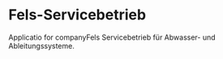 # Fels-Servicebetrieb
Applicatio for companyFels Servicebetrieb für Abwasser- und Ableitungssysteme.

